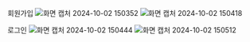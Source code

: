 회원가입
![화면 캡처 2024-10-02 150352](https://github.com/user-attachments/assets/34538581-9980-490d-aab9-8309aa969b52)
![화면 캡처 2024-10-02 150418](https://github.com/user-attachments/assets/0389e89d-cabc-4ff0-a5cf-ec10e61273bc)

로그인
![화면 캡처 2024-10-02 150444](https://github.com/user-attachments/assets/e69d22c5-f986-476c-931f-126f30914040)
![화면 캡처 2024-10-02 150512](https://github.com/user-attachments/assets/e247b145-7fc7-4b33-a1a6-d143d829d935)

